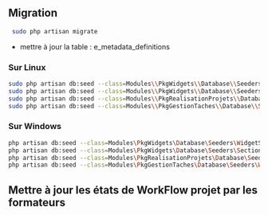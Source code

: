 ## Migration 

````bash
 sudo php artisan migrate
````

- mettre à jour la table : e_metadata_definitions


### Sur Linux

````bash
sudo php artisan db:seed --class=Modules\\PkgWidgets\\Database\\Seeders\\WidgetSeeder
sudo php artisan db:seed --class=Modules\\PkgWidgets\\Database\\Seeders\\SectionWidgetSeeder
sudo php artisan db:seed --class=Modules\\PkgRealisationProjets\\Database\\Seeders\\WorkflowProjetSeeder
sudo php artisan db:seed --class=Modules\\PkgGestionTaches\\Database\\Seeders\\WorkflowTacheSeeder
````

### Sur Windows 

````bash
php artisan db:seed --class=Modules\PkgWidgets\Database\Seeders\WidgetSeeder
php artisan db:seed --class=Modules\PkgWidgets\Database\Seeders\SectionWidgetSeeder
php artisan db:seed --class=Modules\PkgRealisationProjets\Database\Seeders\WorkflowProjetSeeder
php artisan db:seed --class=Modules\PkgGestionTaches\Database\Seeders\WorkflowTacheSeeder
````


## Mettre à jour les états de WorkFlow projet par les formateurs

